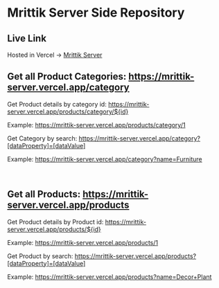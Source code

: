 # Mrittik Server Side Repository

## Live Link

Hosted in Vercel -> [Mrittik Server](https://mrittik-server.vercel.app/)

## Get all Product Categories: https://mrittik-server.vercel.app/category

Get Product details by category id: https://mrittik-server.vercel.app/products/category/${id}

Example: https://mrittik-server.vercel.app/products/category/1

Get Category by search: https://mrittik-server.vercel.app/category?[dataProperty]=[dataValue]

Example: https://mrittik-server.vercel.app/category?name=Furniture

<br>

## Get all Products: https://mrittik-server.vercel.app/products

Get Product details by Product id: https://mrittik-server.vercel.app/products/${id}

Example: https://mrittik-server.vercel.app/products/1

Get Product by search: https://mrittik-server.vercel.app/products?[dataProperty]=[dataValue]

Example: https://mrittik-server.vercel.app/products?name=Decor+Plant

